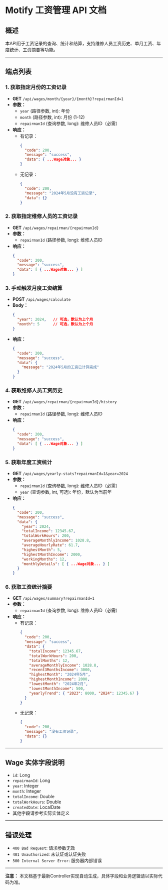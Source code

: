 # Motify 工资管理 API 文档

## 概述

本API用于工资记录的查询、统计和结算，支持维修人员工资历史、单月工资、年度统计、工资摘要等功能。

---

## 端点列表

### 1. 获取指定月份的工资记录
- **GET** `/api/wages/month/{year}/{month}?repairmanId=1`
- **参数：**
  - `year` (路径参数, int): 年份
  - `month` (路径参数, int): 月份 (1-12)
  - `repairmanId` (查询参数, long): 维修人员ID（必需）
- **响应：**
  - 有记录：
    ```json
    {
      "code": 200,
      "message": "success",
      "data": { ...Wage对象... }
    }
    ```
  - 无记录：
    ```json
    {
      "code": 200,
      "message": "2024年5月没有工资记录",
      "data": {}
    }
    ```

### 2. 获取指定维修人员的工资记录
- **GET** `/api/wages/repairman/{repairmanId}`
- **参数：**
  - `repairmanId` (路径参数, long): 维修人员ID
- **响应：**
  ```json
  {
    "code": 200,
    "message": "success",
    "data": [ { ...Wage对象... } ]
  }
  ```

### 3. 手动触发月度工资结算
- **POST** `/api/wages/calculate`
- **Body：**
  ```json
  {
    "year": 2024,   // 可选，默认为上个月
    "month": 5      // 可选，默认为上个月
  }
  ```
- **响应：**
  ```json
  {
    "code": 200,
    "message": "success",
    "data": {
      "message": "2024年5月的工资已计算完成"
    }
  }
  ```

### 4. 获取维修人员工资历史
- **GET** `/api/wages/repairman/{repairmanId}/history`
- **参数：**
  - `repairmanId` (路径参数, long): 维修人员ID
- **响应：**
  ```json
  {
    "code": 200,
    "message": "success",
    "data": [ { ...Wage对象... } ]
  }
  ```

### 5. 获取年度工资统计
- **GET** `/api/wages/yearly-stats?repairmanId=1&year=2024`
- **参数：**
  - `repairmanId` (查询参数, long): 维修人员ID（必需）
  - `year` (查询参数, int, 可选): 年份，默认为当前年
- **响应：**
  ```json
  {
    "code": 200,
    "message": "success",
    "data": {
      "year": 2024,
      "totalIncome": 12345.67,
      "totalWorkHours": 200,
      "averageMonthlyIncome": 1028.8,
      "averageHourlyRate": 61.7,
      "highestMonth": 5,
      "highestMonthIncome": 2000,
      "workingMonths": 12,
      "monthlyDetails": [ { ...Wage对象... } ]
    }
  }
  ```

### 6. 获取工资统计摘要
- **GET** `/api/wages/summary?repairmanId=1`
- **参数：**
  - `repairmanId` (查询参数, long): 维修人员ID（必需）
- **响应：**
  - 有记录：
    ```json
    {
      "code": 200,
      "message": "success",
      "data": {
        "totalIncome": 12345.67,
        "totalWorkHours": 200,
        "totalMonths": 12,
        "averageMonthlyIncome": 1028.8,
        "recent3MonthsIncome": 3000,
        "highestMonth": "2024年5月",
        "highestMonthIncome": 2000,
        "lowestMonth": "2024年2月",
        "lowestMonthIncome": 500,
        "yearlyTrend": { "2023": 8000, "2024": 12345.67 }
      }
    }
    ```
  - 无记录：
    ```json
    {
      "code": 200,
      "message": "没有工资记录",
      "data": {}
    }
    ```

---

## Wage 实体字段说明
- `id`: Long
- `repairmanId`: Long
- `year`: Integer
- `month`: Integer
- `totalIncome`: Double
- `totalWorkHours`: Double
- `createdDate`: LocalDate
- 其他字段请参考实际实体定义

---

## 错误处理
- `400 Bad Request`: 请求参数无效
- `401 Unauthorized`: 未认证或认证失败
- `500 Internal Server Error`: 服务器内部错误

---

**注意：** 本文档基于最新Controller实现自动生成，具体字段和业务逻辑请以实际代码为准。
